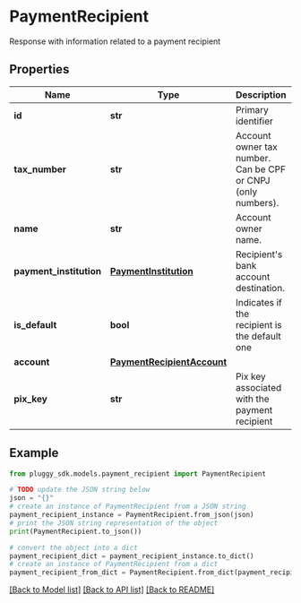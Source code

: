 # PaymentRecipient

Response with information related to a payment recipient

## Properties

Name | Type | Description | Notes
------------ | ------------- | ------------- | -------------
**id** | **str** | Primary identifier | 
**tax_number** | **str** | Account owner tax number. Can be CPF or CNPJ (only numbers). | 
**name** | **str** | Account owner name. | 
**payment_institution** | [**PaymentInstitution**](PaymentInstitution.md) | Recipient&#39;s bank account destination. | 
**is_default** | **bool** | Indicates if the recipient is the default one | 
**account** | [**PaymentRecipientAccount**](PaymentRecipientAccount.md) |  | 
**pix_key** | **str** | Pix key associated with the payment recipient | [optional] 

## Example

```python
from pluggy_sdk.models.payment_recipient import PaymentRecipient

# TODO update the JSON string below
json = "{}"
# create an instance of PaymentRecipient from a JSON string
payment_recipient_instance = PaymentRecipient.from_json(json)
# print the JSON string representation of the object
print(PaymentRecipient.to_json())

# convert the object into a dict
payment_recipient_dict = payment_recipient_instance.to_dict()
# create an instance of PaymentRecipient from a dict
payment_recipient_from_dict = PaymentRecipient.from_dict(payment_recipient_dict)
```
[[Back to Model list]](../README.md#documentation-for-models) [[Back to API list]](../README.md#documentation-for-api-endpoints) [[Back to README]](../README.md)


